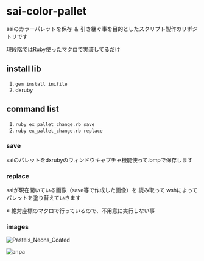 # sai-color-palletsaiのカラーパレットを保存 ＆ 引き継ぐ事を目的としたスクリプト製作のリポジトリです現段階ではRuby使ったマクロで実装してるだけ## install lib1. `gem install inifile`2. dxruby## command list1. `ruby ex_pallet_change.rb save`2. `ruby ex_pallet_change.rb replace`### savesaiのパレットをdxrubyのウィンドウキャプチャ機能使って.bmpで保存します### replacesaiが現在開いている画像（save等で作成した画像）を読み取ってwshによってパレットを塗り替えていきます※ 絶対座標のマクロで行っているので、不用意に実行しない事### images![Pastels_Neons_Coated](https://github.com/ir-norn/sai-color-pallet/blob/master/img/Pastels_Neons_Coated_color_2.png)![anpa](https://github.com/ir-norn/sai-color-pallet/blob/master/img/anpa.png)